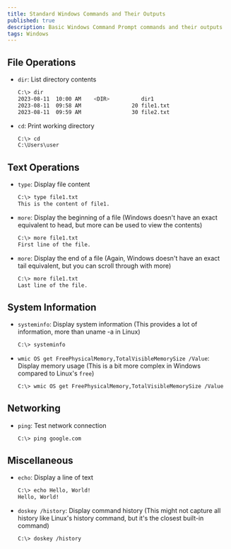 ```yaml
---
title: Standard Windows Commands and Their Outputs
published: true
description: Basic Windows Command Prompt commands and their outputs
tags: Windows
---
```


## File Operations
- `dir`: List directory contents
  ```bash
  C:\> dir
  2023-08-11  10:00 AM    <DIR>          dir1
  2023-08-11  09:58 AM                20 file1.txt
  2023-08-11  09:59 AM                30 file2.txt
  ```

- `cd`: Print working directory
  ```bash
  C:\> cd
  C:\Users\user
  ```

## Text Operations
- `type`: Display file content
  ```bash
  C:\> type file1.txt
  This is the content of file1.
  ```

- `more`: Display the beginning of a file (Windows doesn't have an exact equivalent to head, but more can be used to view the contents)
  ```bash
  C:\> more file1.txt
  First line of the file.
  ```

- `more`: Display the end of a file (Again, Windows doesn't have an exact tail equivalent, but you can scroll through with more)
  ```bash
  C:\> more file1.txt
  Last line of the file.
  ```

## System Information
- `systeminfo`: Display system information (This provides a lot of information, more than uname -a in Linux)
  ```bash
  C:\> systeminfo
  ```

- `wmic OS get FreePhysicalMemory,TotalVisibleMemorySize /Value`: Display memory usage (This is a bit more complex in Windows compared to Linux's `free`)
  ```bash
  C:\> wmic OS get FreePhysicalMemory,TotalVisibleMemorySize /Value
  ```

## Networking
- `ping`: Test network connection
  ```bash
  C:\> ping google.com
  ```

## Miscellaneous
- `echo`: Display a line of text
  ```bash
  C:\> echo Hello, World!
  Hello, World!
  ```

- `doskey /history`: Display command history (This might not capture all history like Linux's history command, but it's the closest built-in command)
  ```bash
  C:\> doskey /history
  ```